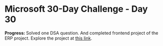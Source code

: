# Microsoft 30-Day Challenge - Day 30

**Progress:** Solved one DSA question.
And completed frontend project of the ERP project.
Explore the project at [this link](https://github.com/singhchanmeet/ERP).